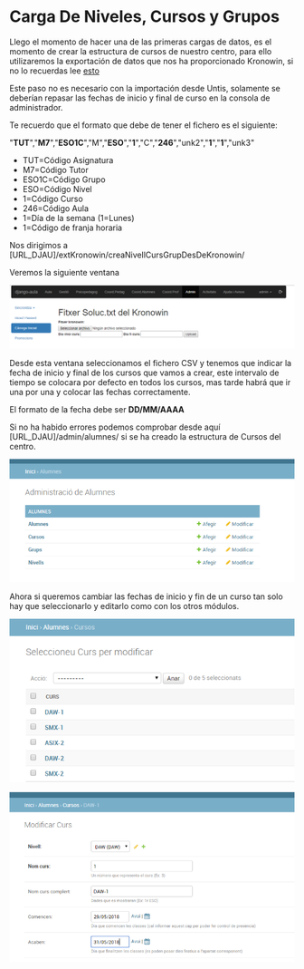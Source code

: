 # Carga De Niveles, Cursos y Grupos

Llego el momento de hacer una de las primeras cargas de datos, es el momento de crear la estructura de cursos de nuestro centro, para ello utilizaremos la exportación de datos que nos ha proporcionado Kronowin, si no lo recuerdas lee [esto](../README.md)

Este paso no es necesario con la importación desde Untis, solamente se deberían repasar las fechas de inicio y final de curso en la consola de administrador. 

Te recuerdo que el formato que debe de tener el fichero es el siguiente:



"**TUT**","**M7**","**ESO1C**","M","**ESO**","**1**","C","**246**","unk2","**1**","**1**","unk3"

* TUT=Código Asignatura
* M7=Código Tutor
* ESO1C=Código Grupo
* ESO=Código Nivel
* 1=Código Curso
* 246=Código Aula
* 1=Día de la semana \(1=Lunes\)
* 1=Código de franja horaria

Nos dirigimos a \[URL\_DJAU\]/extKronowin/creaNivellCursGrupDesDeKronowin/

Veremos la siguiente ventana

![](../../.gitbook/assets/image%20%289%29.png)

Desde esta ventana seleccionamos el fichero CSV y tenemos que indicar la fecha de inicio y final de los cursos que vamos a crear, este intervalo de tiempo se colocara por defecto en todos los cursos, mas tarde habrá que ir una por una y colocar las fechas correctamente.

El formato de la fecha debe ser  **DD/MM/AAAA**

Si no ha habido errores podemos comprobar desde aquí \[URL\_DJAU\]/admin/alumnes/ si se ha creado la estructura de Cursos del centro.

![](../../.gitbook/assets/image%20%2826%29.png)

Ahora si queremos cambiar las fechas de inicio y fin de un curso tan solo hay que seleccionarlo y editarlo como con los otros módulos.

![](../../.gitbook/assets/image%20%2814%29.png)

![](../../.gitbook/assets/image%20%2825%29.png)

